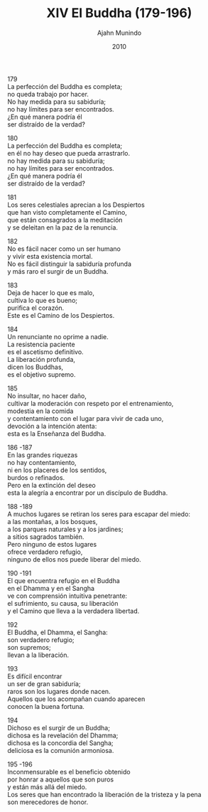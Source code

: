 ﻿---
author: "Ajahn Munindo"
title: "XIV El Buddha (179-196)"
booktitle: "Un Dhammapada para la Contemplación"
source: "https://forestsangha.org/teachings/books/un-dhammapada-para-la-contemplacion?language=Espa%C3%B1ol"
license: "BY-NC-ND"
publisher: "dhammamagga"
date: 2010
pubyear: 2010-2019 
weight: 14
draft: false
---  

179  
La perfección del Buddha es completa;  
no queda trabajo por hacer.  
No hay medida para su sabiduría;  
no hay límites para ser encontrados.  
¿En qué manera podría él  
ser distraído de la verdad?  

180  
La perfección del Buddha es completa;  
en él no hay deseo que pueda arrastrarlo.  
no hay medida para su sabiduría;  
no hay límites para ser encontrados.  
¿En qué manera podría él  
ser distraído de la verdad?  

181  
Los seres celestiales aprecian a los Despiertos  
que han visto completamente el Camino,  
que están consagrados a la meditación  
y se deleitan en la paz de la renuncia.  

182  
No es fácil nacer como un ser humano  
y vivir esta existencia mortal.  
No es fácil distinguir la sabiduría profunda  
y más raro el surgir de un Buddha.  

183  
Deja de hacer lo que es malo,  
cultiva lo que es bueno;  
purifica el corazón.  
Este es el Camino de los Despiertos.  

184  
Un renunciante no oprime a nadie.  
La resistencia paciente  
es el ascetismo definitivo.  
La liberación profunda,  
dicen los Buddhas,  
es el objetivo supremo.  

185  
No insultar, no hacer daño,  
cultivar la moderación 
con respeto por el entrenamiento,  
modestia en la comida  
y contentamiento con el lugar para vivir de cada uno,  
devoción a la intención atenta:  
esta es la Enseñanza del Buddha.  

186 -187  
En las grandes riquezas  
no hay contentamiento,  
ni en los placeres de los sentidos,  
burdos o refinados.  
Pero en la extinción del deseo  
esta la alegría 
a encontrar por un discípulo de Buddha.  

188 -189  
A muchos lugares se retiran los seres para escapar del miedo:  
a las montañas, a los bosques,  
a los parques naturales y a los jardines;  
a sitios sagrados también.  
Pero ninguno de estos lugares  
ofrece verdadero refugio,  
ninguno de ellos nos puede liberar del miedo.  

190 -191  
El que encuentra refugio en el Buddha  
en el Dhamma y en el Sangha  
ve con comprensión intuitiva penetrante:  
el sufrimiento, su causa, su liberación  
y el Camino que lleva a la verdadera libertad.  

192  
El Buddha, el Dhamma, el Sangha:  
son verdadero refugio;  
son supremos;  
llevan a la liberación.  

193  
Es difícil encontrar  
un ser de gran sabiduría;  
raros son los lugares donde nacen.  
Aquellos que los acompañan cuando aparecen  
conocen la buena fortuna.  

194  
Dichoso es el surgir de un Buddha;  
dichosa es la revelación del Dhamma;  
dichosa es la concordia del Sangha;  
deliciosa es la comunión armoniosa.  

195 -196  
Inconmensurable es el beneficio obtenido  
por honrar a aquellos que son puros  
y están más allá del miedo.  
Los seres que han encontrado la liberación de la tristeza y la pena  
son merecedores de honor.  
